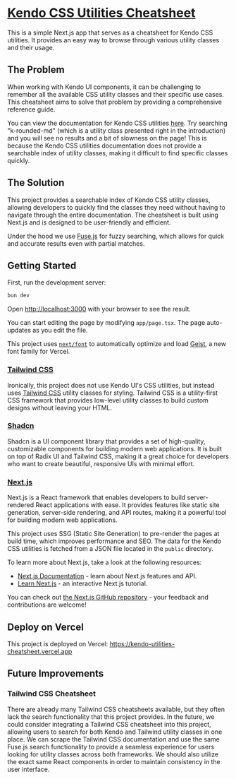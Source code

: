 # [Kendo CSS Utilities Cheatsheet](https://kendo-utilities-cheatsheet.vercel.app)

This is a simple Next.js app that serves as a cheatsheet for Kendo CSS utilities. It provides an easy way to browse through various utility classes and their usage.

## The Problem

When working with Kendo UI components, it can be challenging to remember all the available CSS utility classes and their specific use cases. This cheatsheet aims to solve that problem by providing a comprehensive reference guide.

You can view the documentation for Kendo CSS utilities [here](https://www.telerik.com/design-system/docs/utils/get-started/introduction/). Try searching "k-rounded-md" (which is a utility class presented right in the introduction) and you will see no results and a bit of slowness on the page! This is because the Kendo CSS utilities documentation does not provide a searchable index of utility classes, making it difficult to find specific classes quickly.

## The Solution

This project provides a searchable index of Kendo CSS utility classes, allowing developers to quickly find the classes they need without having to navigate through the entire documentation. The cheatsheet is built using Next.js and is designed to be user-friendly and efficient.

Under the hood we use [Fuse.js](https://fusejs.io/) for fuzzy searching, which allows for quick and accurate results even with partial matches.

## Getting Started

First, run the development server:

```bash
bun dev
```

Open [http://localhost:3000](http://localhost:3000) with your browser to see the result.

You can start editing the page by modifying `app/page.tsx`. The page auto-updates as you edit the file.

This project uses [`next/font`](https://nextjs.org/docs/app/building-your-application/optimizing/fonts) to automatically optimize and load [Geist](https://vercel.com/font), a new font family for Vercel.

### [Tailwind CSS](https://tailwindcss.com/)

Ironically, this project does not use Kendo UI's CSS utilities, but instead uses [Tailwind CSS](https://tailwindcss.com/) utility classes for styling. Tailwind CSS is a utility-first CSS framework that provides low-level utility classes to build custom designs without leaving your HTML.

### [Shadcn](https://ui.shadcn.com/)

Shadcn is a UI component library that provides a set of high-quality, customizable components for building modern web applications. It is built on top of Radix UI and Tailwind CSS, making it a great choice for developers who want to create beautiful, responsive UIs with minimal effort.

### [Next.js](https://nextjs.org/)

Next.js is a React framework that enables developers to build server-rendered React applications with ease. It provides features like static site generation, server-side rendering, and API routes, making it a powerful tool for building modern web applications.

This project uses SSG (Static Site Generation) to pre-render the pages at build time, which improves performance and SEO. The data for the Kendo CSS utilities is fetched from a JSON file located in the `public` directory.

To learn more about Next.js, take a look at the following resources:

- [Next.js Documentation](https://nextjs.org/docs) - learn about Next.js features and API.
- [Learn Next.js](https://nextjs.org/learn) - an interactive Next.js tutorial.

You can check out [the Next.js GitHub repository](https://github.com/vercel/next.js) - your feedback and contributions are welcome!

## Deploy on Vercel

This project is deployed on Vercel: https://kendo-utilities-cheatsheet.vercel.app

## Future Improvements

### Tailwind CSS Cheatsheet

There are already many Tailwind CSS cheatsheets available, but they often lack the search functionality that this project provides. In the future, we could consider integrating a Tailwind CSS cheatsheet into this project, allowing users to search for both Kendo and Tailwind utility classes in one place. We can scrape the Tailwind CSS documentation and use the same Fuse.js search functionality to provide a seamless experience for users looking for utility classes across both frameworks. We should also utilize the exact same React components in order to maintain consistency in the user interface.
